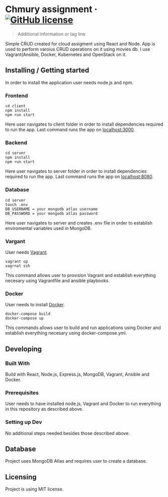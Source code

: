 # Chmury assignment &middot; [![GitHub license](https://img.shields.io/badge/license-MIT-blue.svg?style=flat-square)](https://github.com/Wawrzynn/chmury-assignment/blob/main/LICENSE)
> Additional information or tag line

Simple CRUD created for cloud assigment using React and Node. App is used to perform varoius CRUD operations on it using movies db. I use Vagrant(Ansible, Docker, Kubernetes and OpenStack on it.

## Installing / Getting started

In order to install the application user needs node.js and npm.

### Frontend
```shell
cd client
npm install
npm run start
```
Here user navigates to client folder in order to install dependencies required to run the app. Last command runs the app on [localhost:3000](https://localhost:3000/).

### Backend
```shell
cd server
npm install
npm run start
```
Here user navigates to server folder in order to install dependencies required to run the app. Last command runs the app on [localhost:8080](https://localhost:8080/).

### Database
```shell
cd server
touch .env
DB_USERNAME = your mongodb atlas username
DB_PASSWORD = your mongodb atlas password
```
Here user navigates to server and creates .env file in order to establish enviromental variables used in MongoDB.

### Vargant
User needs [Vagrant](https://developer.hashicorp.com/vagrant/docs/installation).
```shell
vagrant up
vagrnat ssh
```
This command allows user to provision Vagrant and establish everything necesary using Vagrantfile and ansible playbooks.

### Docker
User needs to install [Docker](https://docs.docker.com/engine/install/).
```shell
docker-compose build
docker-compose up
```
This commands allows user to build and run applications using Docker  and establish everything necesary using docker-compose.yml.

## Developing

### Built With
Build with React, Node.js, Express.js, MongoDB, Vagrant, Ansible and Docker.

### Prerequisites
User needs to have installed node.js, Vagrant and Docker to run everything in this repository as described above.

### Setting up Dev
No additional steps needed besides those described above.

## Database

Project uses MongoDB Atlas and requires user to create a database.

## Licensing

Project is using MIT license.
